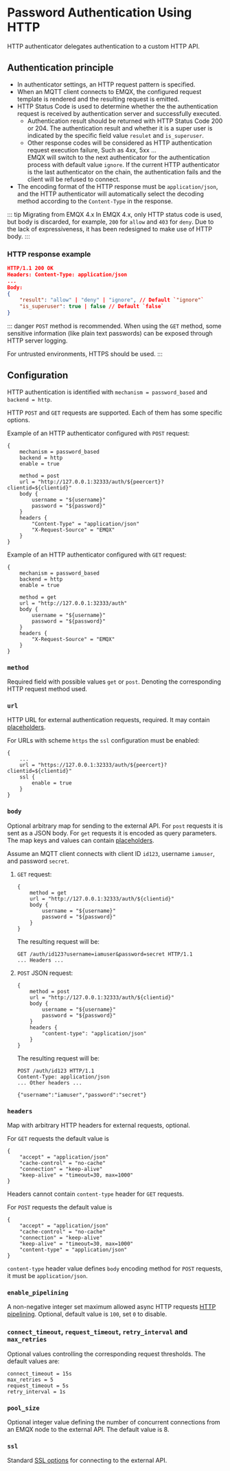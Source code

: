 # Password Authentication Using HTTP

HTTP authenticator delegates authentication to a custom HTTP API.

## Authentication principle

- In authenticator settings, an HTTP request pattern is specified.
- When an MQTT client connects to EMQX, the configured request template is rendered and the resulting request is emitted.
- HTTP Status Code is used to determine whether the the authentication request is received by authentication server and successfully executed.
  - Authentication result should be returned with HTTP Status Code 200 or 204. The authentication result and whether it is a super user is indicated by the specific field value `resulet` and `is_superuser`.</br>
  - Other response codes will be considered as HTTP authentication request execution failure, Such as 4xx, 5xx ... </br>
    EMQX will switch to the next authenticator for the authentication process with default value `ignore`. If the current HTTP authenticator is the last authenticator on the chain, the authentication fails and the client will be refused to connect.
- The encoding format of the HTTP response must be `application/json`, and the HTTP authenticator will automatically select the decoding method according to the `Content-Type` in the response. </br>

<!--- NOTE: the code supports `application/x-www-form-urlencoded` too, but it is not very easy to extend in the future, hence hidden from doc -->

::: tip Migrating from EMQX 4.x
In EMQX 4.x, only HTTP status code is used, but body is discarded, for example, `200` for `allow` and `403` for `deny`.
Due to the lack of expressiveness, it has been redesigned to make use of HTTP body.
:::

### HTTP response example

```json
HTTP/1.1 200 OK
Headers: Content-Type: application/json
...
Body:
{
    "result": "allow" | "deny" | "ignore", // Default `"ignore"`
    "is_superuser": true | false // Default `false`
}
```

::: danger
`POST` method is recommended. When using the `GET` method, some sensitive information (like plain text passwords) can be exposed through HTTP server logging.

For untrusted environments, HTTPS should be used.
:::

## Configuration

HTTP authentication is identified with `mechanism = password_based` and `backend = http`.

HTTP `POST` and `GET` requests are supported. Each of them has some specific options.

Example of an HTTP authenticator configured with `POST` request:

```
{
    mechanism = password_based
    backend = http
    enable = true

    method = post
    url = "http://127.0.0.1:32333/auth/${peercert}?clientid=${clientid}"
    body {
        username = "${username}"
        password = "${password}"
    }
    headers {
        "Content-Type" = "application/json"
        "X-Request-Source" = "EMQX"
    }
}
```

Example of an HTTP authenticator configured with `GET` request:

```
{
    mechanism = password_based
    backend = http
    enable = true

    method = get
    url = "http://127.0.0.1:32333/auth"
    body {
        username = "${username}"
        password = "${password}"
    }
    headers {
        "X-Request-Source" = "EMQX"
    }
}
```

### `method`

Required field with possible values `get` or `post`. Denoting the corresponding HTTP request method used.

### `url`

HTTP URL for external authentication requests, required. It may contain [placeholders](./authn.md#authentication-placeholders).

For URLs with scheme `https` the `ssl` configuration must be enabled:

```
{
    ...
    url = "https://127.0.0.1:32333/auth/${peercert}?clientid=${clientid}"
    ssl {
        enable = true
    }
}
```

### `body`

Optional arbitrary map for sending to the external API. For `post` requests it is sent as a JSON body.
For `get` requests it is encoded as query parameters.
The map keys and values can contain [placeholders](./authn.md#authentication-placeholders).

Assume an MQTT client connects with client ID `id123`, username `iamuser`, and password `secret`.

1. `GET` request:

   ```
   {
       method = get
       url = "http://127.0.0.1:32333/auth/${clientid}"
       body {
           username = "${username}"
           password = "${password}"
       }
   }
   ```

   The resulting request will be:

   ```
   GET /auth/id123?username=iamuser&password=secret HTTP/1.1
   ... Headers ...
   ```

2. `POST` JSON request:

   ```
   {
       method = post
       url = "http://127.0.0.1:32333/auth/${clientid}"
       body {
           username = "${username}"
           password = "${password}"
       }
       headers {
           "content-type": "application/json"
       }
   }
   ```

   The resulting request will be:

   ```
   POST /auth/id123 HTTP/1.1
   Content-Type: application/json
   ... Other headers ...

   {"username":"iamuser","password":"secret"}
   ```

### `headers`

Map with arbitrary HTTP headers for external requests, optional.

For `GET` requests the default value is

```
{
    "accept" = "application/json"
    "cache-control" = "no-cache"
    "connection" = "keep-alive"
    "keep-alive" = "timeout=30, max=1000"
}
```

Headers cannot contain `content-type` header for `GET` requests.

For `POST` requests the default value is

```
{
    "accept" = "application/json"
    "cache-control" = "no-cache"
    "connection" = "keep-alive"
    "keep-alive" = "timeout=30, max=1000"
    "content-type" = "application/json"
}
```

`content-type` header value defines `body` encoding method for `POST` requests, it must be `application/json`.

### `enable_pipelining`

A non-negative integer set maximum allowed async HTTP requests [HTTP pipelining](https://wikipedia.org/wiki/HTTP_pipelining).
Optional, default value is `100`, set `0` to disable.

### `connect_timeout`, `request_timeout`, `retry_interval` and `max_retries`

Optional values controlling the corresponding request thresholds. The default values are:

```
connect_timeout = 15s
max_retries = 5
request_timeout = 5s
retry_interval = 1s
```

### `pool_size`

Optional integer value defining the number of concurrent connections from an EMQX node to the external API.
The default value is 8.

### `ssl`

Standard [SSL options](../ssl.md) for connecting to the external API.
